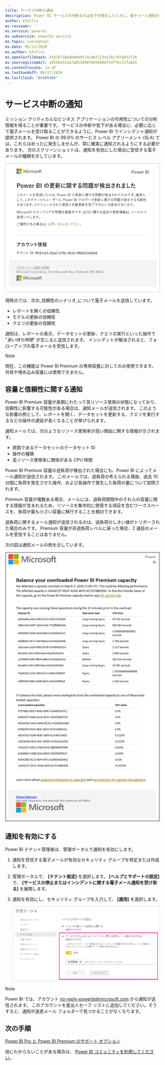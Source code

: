 ```yaml
---
title: サービス中断の通知
description: Power BI サービスの中断または低下が発生したときに、電子メール通知を受信する方法について学習します。
author: kfollis
ms.reviewer: ''
ms.service: powerbi
ms.subservice: powerbi-service
ms.topic: conceptual
ms.date: 05/11/2020
ms.author: kfollis
ms.openlocfilehash: 43d78710e4b60ed57ac46f713ce7bc787e852f26
ms.sourcegitcommit: a453ba52aafa012896f665660df7df7bc117ade5
ms.contentlocale: ja-JP
ms.lasthandoff: 06/27/2020
ms.locfileid: "85485486"
---
```

# <a name="service-interruption-notifications"></a>サービス中断の通知

ミッション クリティカルなビジネス アプリケーションの可用性についての分析情報を得ることが重要です。 サービスの中断や低下がある場合に、必要に応じて電子メールを受け取ることができるように、Power BI でインシデント通知が提供されます。 Power BI の 99.9% のサービス レベル アグリーメント (SLA) では、これらはめったに発生しませんが、常に確実に通知されるようにする必要があります。 次のスクリーンショットは、通知を有効にした場合に受信する電子メールの種類を示しています。

![通知用電子メールの更新](media/service-interruption-notifications/refresh-notification-email.png)

現時点では、次の_信頼性のシナリオ_について電子メールを送信しています。

- レポートを開くの信頼性
- モデルの更新の信頼性
- クエリの更新の信頼性

通知は、レポートの表示、データセットの更新、クエリの実行といった操作で "_長い待ち時間_" が生じると送信されます。 インシデントが解決されると、フォローアップの電子メールを受信します。

> [!NOTE]
> 現在、この機能は Power BI Premium の専用容量に対してのみ使用できます。 共有や埋め込み容量には使用できません。

## <a name="capacity-and-reliability-notifications"></a>容量と信頼性に関する通知

Power BI Premium 容量が長期にわたって高リソース使用の状態になっており、信頼性に影響する可能性がある場合は、通知メールが送信されます。 このような影響の例として、レポートを開く、データセットを更新する、クエリを実行するなどの操作の遅延が長くなることが挙げられます。 

通知メールでは、次のようなリソース使用率が高い理由に関する情報が示されます。

* 原因であるデータセットのデータセット ID
* 操作の種類
* 高リソース使用率に関係がある CPU 時間

Power BI Premium 容量の過負荷が検出された場合にも、Power BI によってメール通知が送信されます。 このメールでは、過負荷の考えられる理由、過去 10 分間に負荷を発生させた操作、および各操作で発生した負荷の量について説明されます。 


Premium 容量が複数ある場合、メールには、過負荷期間中のそれらの容量に関する情報が含まれるため、リソースを集中的に使用する項目を含むワークスペースを、負荷が最も小さい容量に移行することを検討できます。

過負荷に関するメール通知が送信されるのは、過負荷のしきい値がトリガーされた場合のみです。 Premium 容量が非過負荷レベルに戻った場合、2 通目のメールを受信することはありません。

次の図は通知メールの例を示しています。

![過負荷容量に関する通知メール](media/service-interruption-notifications/refresh-notification-email-2.png)


## <a name="enable-notifications"></a>通知を有効にする

Power BI テナント管理者は、管理ポータルで通知を有効にします。

1. 通知を受信する電子メールが有効なセキュリティ グループを特定または作成します。

1. 管理ポータルで、 **[テナント設定]** を選択します。 **[ヘルプとサポートの設定]** で、 **[サービスの停止またはインシデントに関する電子メール通知を受け取る]** を展開します。

1. 通知を有効にし、セキュリティ グループを入力して、 **[適用]** を選択します。

    ![サービスの通知を有効にする](media/service-interruption-notifications/enable-notifications.png)

> [!NOTE]
> Power BI では、アカウント no-reply-powerbi@microsoft.com から通知が送信されます。 このアカウントを差出人セーフ リストに追加してください。そうすると、通知が迷惑メール フォルダーで見つかることがなくなります。

## <a name="next-steps"></a>次の手順

[Power BI Pro と Power BI Premium のサポート オプション](service-support-options.md)

他にわからないことがある場合は、 [Power BI コミュニティを利用してください](https://community.powerbi.com/)。
